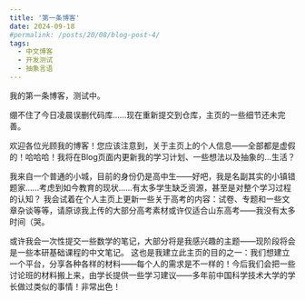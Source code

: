 ```yaml
---
title: '第一条博客'
date: 2024-09-18
#permalink: /posts/20/08/blog-post-4/
tags:
  - 中文博客
  - 开发测试
  - 抽象言语
---
```


我的第一条博客，测试中。

绷不住了今日凌晨误删代码库......现在重新提交到仓库，主页的一些细节还未完善。

欢迎各位光顾我的博客！您应该注意到，关于主页上的个人信息——全部都是虚假的！哈哈哈！我将在Blog页面内更新我的学习计划、一些想法以及抽象的...生活？

我来自一个普通的小城，目前的身份仍是高中生——好吧，我是名副其实的小镇错题家......考虑到如今教育的现状......有太多学生缺乏资源，甚至是对整个学习过程的认知？ 我会试着在个人主页上更新一些关于高考的内容：试卷、专题和一些文章杂谈等等，请原谅我上传的大部分高考素材或许仅适合山东高考——我没有太多时间（哭。

或许我会一次性提交一些数学的笔记，大部分将是我感兴趣的主题——现阶段将会是一些本研基础课程的中文笔记。 这也是我建立此主页的目的之一：我们想建立一个平台，分享各种各样的材料——每个人的需求是不一样的！今后我们会把一些讨论班的材料搬上来，由学长提供一些学习建议——多年前中国科学技术大学的学长做过类似的事情！非常出色！
